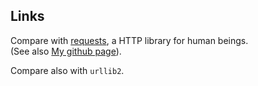 ## Links

Compare with [requests](http://docs.python-requests.org/en/latest/index.html), a HTTP library for human beings.
<br>(See also [My github page](https://github.com/ReneNyffenegger/about-python/tree/master/libraries/requests)).

Compare also with `urllib2`.
